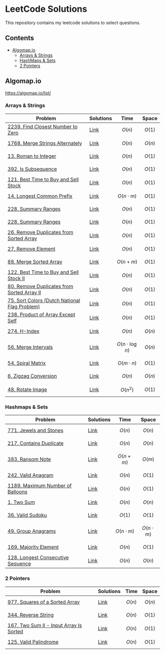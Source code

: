 # LeetCode Solutions

This repository contains my leetcode solutions to select questions.

## Contents

- [Algomap.io](#algomapio)
  - [Arrays & Strings](#arrays--strings)
  - [HashMaps & Sets](#hashmaps--sets)
  - [2 Pointers](#2-pointers)

## Algomap.io

https://algomap.io/list/

### Arrays & Strings

| Problem                                                                                                                         | Solutions                                                         | Time                  | Space    |
| ------------------------------------------------------------------------------------------------------------------------------- | ----------------------------------------------------------------- | --------------------- | -------- |
| [2239. Find Closest Number to Zero](https://leetcode.com/problems/find-closest-number-to-zero/description/)                     | [Link](/2239.%20Find%20Closest%20Number%20to%20Zero/)             | $$O(n)$$              | $$O(1)$$ |
| [1768. Merge Strings Alternately](https://leetcode.com/problems/merge-strings-alternately/description/)                         | [Link](/1768.%20Merge%20Strings%20Alternately/)                   | $$O(n)$$              | $$O(n)$$ |
| [13. Roman to Integer](https://leetcode.com/problems/roman-to-integer/description/)                                             | [Link](/13.%20Roman%20to%20Integer/)                              | $$O(n)$$              | $$O(1)$$ |
| [392. Is Subsequence](https://leetcode.com/problems/is-subsequence/description/)                                                | [Link](/392.%20Is%20Subsequence/)                                 | $$O(n)$$              | $$O(1)$$ |
| [121. Best Time to Buy and Sell Stock](https://leetcode.com/problems/best-time-to-buy-and-sell-stock/description/)              | [Link](/121.%20Best%20Time%20to%20Buy%20and%20Sell%20Stock/)      | $$O(n)$$              | $$O(1)$$ |
| [14. Longest Common Prefix](https://leetcode.com/problems/longest-common-prefix/description/)                                   | [Link](/14.%20Longest%20Common%20Prefix/)                         | $$O(n \cdot m)$$      | $$O(1)$$ |
| [228. Summary Ranges](https://leetcode.com/problems/summary-ranges/description/)                                                | [Link](/228.%20Summary%20Ranges/)                                 | $$O(n)$$              | $$O(1)$$ |
| [228. Summary Ranges](https://leetcode.com/problems/summary-ranges/description/)                                                | [Link](/228.%20Summary%20Ranges/)                                 | $$O(n)$$              | $$O(1)$$ |
| [26. Remove Duplicates from Sorted Array](https://leetcode.com/problems/remove-duplicates-from-sorted-array/description/)       | [Link](/26.%20Remove%20Duplicates%20from%20Sorted%20Array/)       | $$O(n)$$              | $$O(1)$$ |
| [27. Remove Element](https://leetcode.com/problems/remove-element/description/)                                                 | [Link](/27.%20Remove%20Element/)                                  | $$O(n)$$              | $$O(1)$$ |
| [88. Merge Sorted Array](https://leetcode.com/problems/merge-sorted-array/description/)                                         | [Link](/88.%20Merge%20Sorted%20Array/)                            | $$O(n + m)$$          | $$O(1)$$ |
| [122. Best Time to Buy and Sell Stock II](https://leetcode.com/problems/best-time-to-buy-and-sell-stock-ii/description/)        | [Link](/122.%20Best%20Time%20to%20Buy%20and%20Sell%20Stock%20II/) | $$O(n)$$              | $$O(1)$$ |
| [80. Remove Duplicates from Sorted Array II](https://leetcode.com/problems/remove-duplicates-from-sorted-array-ii/description/) | [Link](/80.%20Remove%20Duplicates%20from%20Sorted%20Array%20II/)  | $$O(n)$$              | $$O(1)$$ |
| [75. Sort Colors (Dutch National Flag Problem)](https://leetcode.com/problems/sort-colors/description/)                         | [Link](/75.%20Sort%20Colors/)                                     | $$O(n)$$              | $$O(1)$$ |
| [238. Product of Array Except Self](https://leetcode.com/problems/product-of-array-except-self/description/)                    | [Link](/238.%20Product%20of%20Array%20Except%20Self/)             | $$O(n)$$              | $$O(1)$$ |
| [274. H-Index](https://leetcode.com/problems/h-index/description/)                                                              | [Link](/274.%20H-Index/)                                          | $$O(n)$$              | $$O(n)$$ |
| [56. Merge Intervals](https://leetcode.com/problems/merge-intervals/description/)                                               | [Link](/56.%20Merge%20Intervals/)                                 | $$O(n \cdot \log n)$$ | $$O(n)$$ |
| [54. Spiral Matrix](https://leetcode.com/problems/spiral-matrix/description/)                                                   | [Link](/54.%20Spiral%20Matrix/)                                   | $$O(m \cdot n)$$      | $$O(1)$$ |
| [6. Zigzag Conversion](https://leetcode.com/problems/zigzag-conversion/description/)                                            | [Link](/6.%20Zigzag%20Conversion/)                                | $$O(n)$$              | $$O(n)$$ |
| [48. Rotate Image](https://leetcode.com/problems/rotate-image/description/)                                                     | [Link](/48.%20Rotate%20Image/)                                    | $$O(n^2)$$            | $$O(1)$$ |

### Hashmaps & Sets

| Problem                                                                                                      | Solutions                                          | Time             | Space            |
| ------------------------------------------------------------------------------------------------------------ | -------------------------------------------------- | ---------------- | ---------------- |
| [771. Jewels and Stones](https://leetcode.com/problems/jewels-and-stones/description/)                       | [Link](/771.%20Jewels%20and%20Stones/)             | $$O(n)$$         | $$O(n)$$         |
| [217. Contains Duplicate](https://leetcode.com/problems/contains-duplicate/description/)                     | [Link](/217.%20Contains%20Duplicate/)              | $$O(n)$$         | $$O(n)$$         |
| [383. Ransom Note](https://leetcode.com/problems/ransom-note/description/)                                   | [Link](/383.%20Ransom%20Note/)                     | $$O(n + m)$$     | $$O(m)$$         |
| [242. Valid Anagram](https://leetcode.com/problems/valid-anagram/description/)                               | [Link](/242.%20Valid%20Anagram/)                   | $$O(n)$$         | $$O(1)$$         |
| [1189. Maximum Number of Balloons](https://leetcode.com/problems/maximum-number-of-balloons/description/)    | [Link](/1189.%20Maximum%20Number%20of%20Balloons/) | $$O(n)$$         | $$O(1)$$         |
| [1. Two Sum](https://leetcode.com/problems/two-sum/description/)                                             | [Link](/1.%20Two%20Sum/)                           | $$O(n)$$         | $$O(n)$$         |
| [36. Valid Sudoku](https://leetcode.com/problems/valid-sudoku/description/)                                  | [Link](/36.%20Valid%20Sudoku/)                     | $$O(1)$$         | $$O(1)$$         |
| [49. Group Anagrams](https://leetcode.com/problems/group-anagrams/description/)                              | [Link](/49.%20Group%20Anagrams/)                   | $$O(n \cdot m)$$ | $$O(n \cdot m)$$ |
| [169. Majority Element](https://leetcode.com/problems/majority-element/description/)                         | [Link](/169.%20Majority%20Element/)                | $$O(n)$$         | $$O(1)$$         |
| [128. Longest Consecutive Sequence](https://leetcode.com/problems/longest-consecutive-sequence/description/) | [Link](/128.%20Longest%20Consecutive%20Sequence/)  | $$O(n)$$         | $$O(n)$$         |

### 2 Pointers

| Problem                                                                                                                | Solutions                                                         | Time     | Space    |
| ---------------------------------------------------------------------------------------------------------------------- | ----------------------------------------------------------------- | -------- | -------- |
| [977. Squares of a Sorted Array](https://leetcode.com/problems/squares-of-a-sorted-array/description/)                 | [Link](/977.%20Squares%20of%20a%20Sorted%20Array/)                | $$O(n)$$ | $$O(n)$$ |
| [344. Reverse String](https://leetcode.com/problems/reverse-string/description/)                                       | [Link](/344.%20Reverse%20String/)                                 | $$O(n)$$ | $$O(1)$$ |
| [167. Two Sum II - Input Array Is Sorted](https://leetcode.com/problems/two-sum-ii-input-array-is-sorted/description/) | [Link](/167.%20Two%20Sum%20II%20-%20Input%20Array%20Is%20Sorted/) | $$O(n)$$ | $$O(1)$$ |
| [125. Valid Palindrome](https://leetcode.com/problems/valid-palindrome/description/)                                   | [Link](/125.%20Valid%20Palindrome/)                               | $$O(n)$$ | $$O(1)$$ |
